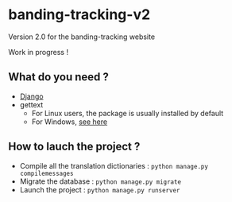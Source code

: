 # banding-tracking-v2
Version 2.0 for the banding-tracking website

Work in progress !

## What do you need ?
* [Django](https://www.djangoproject.com/download/)
* gettext
    * For Linux users, the package is usually installed by default
    * For Windows, [see here](https://docs.djangoproject.com/en/1.9/topics/i18n/translation/#gettext-on-windows])

## How to lauch the project ?

 * Compile all the translation dictionaries : ```python manage.py compilemessages```
 * Migrate the database : ```python manage.py migrate```
 * Launch the project : ```python manage.py runserver```
